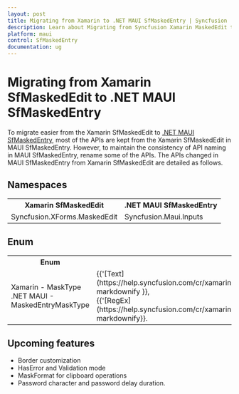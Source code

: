 ```yaml
---
layout: post
title: Migrating from Xamarin to .NET MAUI SfMaskedEntry | Syncfusion 
description: Learn about Migrating from Syncfusion Xamarin MaskedEdit to Syncfusion .NET MAUI MaskedEntry control and more.
platform: maui
control: SfMaskedEntry
documentation: ug
---  
```


# Migrating from Xamarin SfMaskedEdit to .NET MAUI SfMaskedEntry

To migrate easier from the Xamarin SfMaskedEdit to [.NET MAUI SfMaskedEntry](https://help.syncfusion.com/cr/maui/Syncfusion.Maui.Inputs.SfMaskedEntry.html), most of the APIs are kept from the Xamarin SfMaskedEdit in MAUI SfMaskedEntry. However, to maintain the consistency of API naming in MAUI SfMaskedEntry, rename some of the APIs. The APIs changed in MAUI SfMaskedEntry from Xamarin SfMaskedEdit are detailed as follows.

## Namespaces 

<table>
<tr>
<th>Xamarin SfMaskedEdit</th>
<th>.NET MAUI SfMaskedEntry</th></tr>
<tr>
<td>Syncfusion.XForms.MaskedEdit</td>
<td>Syncfusion.Maui.Inputs</td></tr>
</table>

## Enum

<table> 
<tr>
<th>Enum</th>
<th>Xamarin SfMaskedEdit</th>
<th>.NET MAUI SfMaskedEntry</th>
<th>Description</th></tr>
<tr>
<td>Xamarin - MaskType <br/> .NET MAUI - MaskedEntryMaskType</td>
<td> {{'[Text](https://help.syncfusion.com/cr/xamarin/Syncfusion.XForms.MaskedEdit.MaskType.html#Syncfusion_XForms_MaskedEdit_MaskType_Text)'| markdownify }},<br/> {{'[RegEx](https://help.syncfusion.com/cr/xamarin/Syncfusion.XForms.MaskedEdit.MaskType.html#Syncfusion_XForms_MaskedEdit_MaskType_RegEx)'| markdownify}}.</td>
<td> {{'[Simple](https://help.syncfusion.com/cr/maui/Syncfusion.Maui.Inputs.MaskedEntryMaskType.html#Syncfusion_Maui_Inputs_MaskedEntryMaskType_Simple)'| markdownify}},<br/> {{'[RegEx](https://help.syncfusion.com/cr/maui/Syncfusion.Maui.Inputs.MaskedEntryMaskType.html#Syncfusion_Maui_Inputs_MaskedEntryMaskType_RegEx)'| markdownify}}.</td>
<td>Gets or sets the type of mask elements.</td></tr>

</table> 

## Upcoming features

  * Border customization
  * HasError and Validation mode
  * MaskFormat for clipboard operations
  * Password character and password delay duration.

  